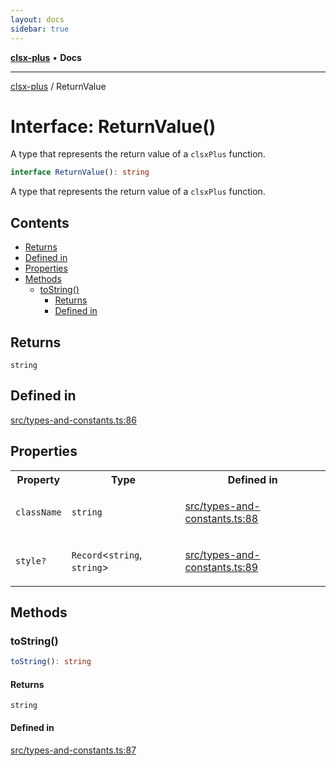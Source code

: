 ```yaml
---
layout: docs
sidebar: true
---
```


[**clsx-plus**](README.md) • **Docs**

---

[clsx-plus](README.md) / ReturnValue

# Interface: ReturnValue()

A type that represents the return value of a `clsxPlus` function.

```ts
interface ReturnValue(): string
```

A type that represents the return value of a `clsxPlus` function.

## Contents

- [Returns](#returns)
- [Defined in](#defined-in)
- [Properties](#properties)
- [Methods](#methods)
  - [toString()](#tostring)
    - [Returns](#returns-1)
    - [Defined in](#defined-in-1)

## Returns

`string`

## Defined in

[src/types-and-constants.ts:86](https://github.com/HoodieCollin/clsx-plus/blob/6e1806c1d3df5a0086bcfb605a74045d54bc746a/src/types-and-constants.ts#L86)

## Properties

<table>
<tr>
<th>Property</th>
<th>Type</th>
<th>Defined in</th>
</tr>
<tr>
<td>

`className`

</td>
<td>

`string`

</td>
<td>

[src/types-and-constants.ts:88](https://github.com/HoodieCollin/clsx-plus/blob/6e1806c1d3df5a0086bcfb605a74045d54bc746a/src/types-and-constants.ts#L88)

</td>
</tr>
<tr>
<td>

`style?`

</td>
<td>

`Record`\<`string`, `string`>

</td>
<td>

[src/types-and-constants.ts:89](https://github.com/HoodieCollin/clsx-plus/blob/6e1806c1d3df5a0086bcfb605a74045d54bc746a/src/types-and-constants.ts#L89)

</td>
</tr>
</table>

## Methods

### toString()

```ts
toString(): string
```

#### Returns

`string`

#### Defined in

[src/types-and-constants.ts:87](https://github.com/HoodieCollin/clsx-plus/blob/6e1806c1d3df5a0086bcfb605a74045d54bc746a/src/types-and-constants.ts#L87)
